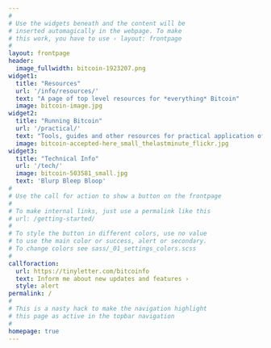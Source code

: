 ```yaml
---
#
# Use the widgets beneath and the content will be
# inserted automagically in the webpage. To make
# this work, you have to use › layout: frontpage
#
layout: frontpage
header:
  image_fullwidth: bitcoin-1923207.png
widget1:
  title: "Resources"
  url: '/info/resources/'
  text: "A page of top level resources for *everything* Bitcoin"
  image: bitcoin-image.jpg
widget2:
  title: "Running Bitcoin"
  url: '/practical/'
  text: "Tools, guides and other resources for practical application of the Bitcoin blockchain."
  image: bitcoin-accepted-here_small_thelastminute_flickr.jpg
widget3:
  title: "Technical Info"
  url: '/tech/'
  image: bitcoin-503581_small.jpg
  text: 'Blurp Bleep Bloop'
#
# Use the call for action to show a button on the frontpage
#
# To make internal links, just use a permalink like this
# url: /getting-started/
#
# To style the button in different colors, use no value
# to use the main color or success, alert or secondary.
# To change colors see sass/_01_settings_colors.scss
#
callforaction:
  url: https://tinyletter.com/bitcoinfo
  text: Inform me about new updates and features ›
  style: alert
permalink: /
#
# This is a nasty hack to make the navigation highlight
# this page as active in the topbar navigation
#
homepage: true
---
```

